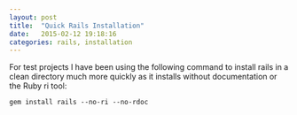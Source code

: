 ```yaml
---
layout: post
title:  "Quick Rails Installation"
date:   2015-02-12 19:18:16
categories: rails, installation
---
```


For test projects I have been using the following command to install rails in a clean directory much more quickly as it installs without documentation or the Ruby ri tool:

	gem install rails --no-ri --no-rdoc

